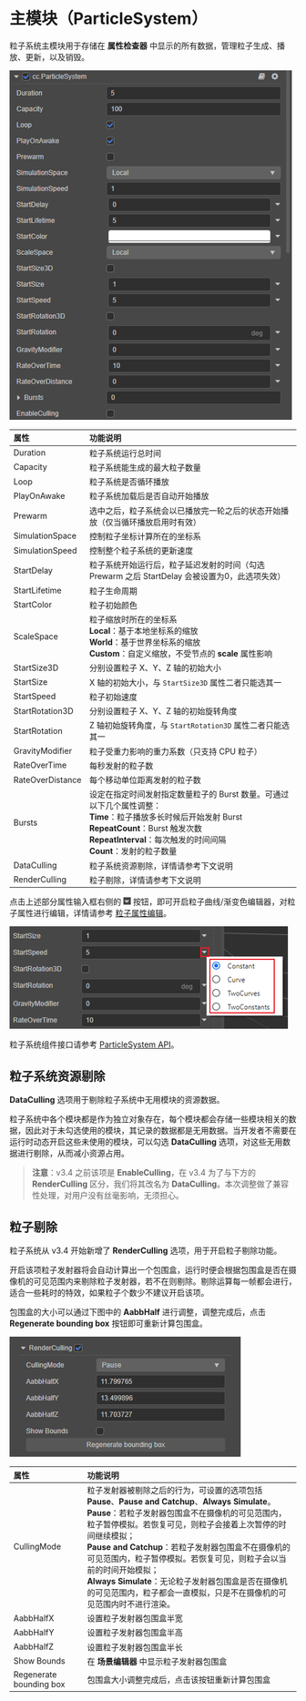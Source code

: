 # 主模块（ParticleSystem）

粒子系统主模块用于存储在 **属性检查器** 中显示的所有数据，管理粒子生成、播放、更新，以及销毁。

![main-module](main-module/main-module.png)

| 属性 | 功能说明 |
| :--              | :-- |
| Duration         | 粒子系统运行总时间 |
| Capacity         | 粒子系统能生成的最大粒子数量 |
| Loop             | 粒子系统是否循环播放 |
| PlayOnAwake      | 粒子系统加载后是否自动开始播放 |
| Prewarm          | 选中之后，粒子系统会以已播放完一轮之后的状态开始播放（仅当循环播放启用时有效） |
| SimulationSpace  | 控制粒子坐标计算所在的坐标系 |
| SimulationSpeed  | 控制整个粒子系统的更新速度 |
| StartDelay       | 粒子系统开始运行后，粒子延迟发射的时间（勾选 Prewarm 之后 StartDelay 会被设置为0，此选项失效） |
| StartLifetime    | 粒子生命周期 |
| StartColor       | 粒子初始颜色 |
| ScaleSpace       | 粒子缩放时所在的坐标系<br>**Local**：基于本地坐标系的缩放<br>**World**：基于世界坐标系的缩放<br>**Custom**：自定义缩放，不受节点的 **scale** 属性影响 |
| StartSize3D      | 分别设置粒子 X、Y、Z 轴的初始大小 |
| StartSize        | X 轴的初始大小，与 `StartSize3D` 属性二者只能选其一 |
| StartSpeed       | 粒子初始速度   |
| StartRotation3D  | 分别设置粒子 X、Y、Z 轴的初始旋转角度    |
| StartRotation    | Z 轴初始旋转角度，与 `StartRotation3D` 属性二者只能选其一 |
| GravityModifier  | 粒子受重力影响的重力系数（只支持 CPU 粒子） |
| RateOverTime     | 每秒发射的粒子数 |
| RateOverDistance | 每个移动单位距离发射的粒子数 |
| Bursts           | 设定在指定时间发射指定数量粒子的 Burst 数量。可通过以下几个属性调整：<br>**Time**：粒子播放多长时候后开始发射 Burst<br>**RepeatCount**：Burst 触发次数<br>**RepeatInterval**：每次触发的时间间隔<br>**Count**：发射的粒子数量 |
| DataCulling      | 粒子系统资源剔除，详情请参考下文说明   |
| RenderCulling    | 粒子剔除，详情请参考下文说明     |

点击上述部分属性输入框右侧的 ![menu button](main-module/menu-button.png) 按钮，即可开启粒子曲线/渐变色编辑器，对粒子属性进行编辑，详情请参考 [粒子属性编辑](./editor/index.md)。

![set-pro](main-module/set-pro.png)

粒子系统组件接口请参考 [ParticleSystem API](__APIDOC__/zh/class/ParticleSystem)。

## 粒子系统资源剔除

**DataCulling** 选项用于剔除粒子系统中无用模块的资源数据。

粒子系统中各个模块都是作为独立对象存在，每个模块都会存储一些模块相关的数据，因此对于未勾选使用的模块，其记录的数据都是无用数据。当开发者不需要在运行时动态开启这些未使用的模块，可以勾选 **DataCulling** 选项，对这些无用数据进行剔除，从而减小资源占用。

> **注意**：v3.4 之前该项是 **EnableCulling**，在 v3.4 为了与下方的 **RenderCulling** 区分，我们将其改名为 **DataCulling**。本次调整做了兼容性处理，对用户没有丝毫影响，无须担心。

## 粒子剔除

粒子系统从 v3.4 开始新增了 **RenderCulling** 选项，用于开启粒子剔除功能。

开启该项粒子发射器将会自动计算出一个包围盒，运行时便会根据包围盒是否在摄像机的可见范围内来剔除粒子发射器，若不在则剔除。剔除运算每一帧都会进行，适合一些耗时的特效，如果粒子个数少不建议开启该项。

包围盒的大小可以通过下图中的 **AabbHalf** 进行调整，调整完成后，点击 **Regenerate bounding box** 按钮即可重新计算包围盒。

![render culling](main-module/render-culling.png)

| 属性 | 功能说明 |
| :--- | :-- |
| CullingMode            | 粒子发射器被剔除之后的行为，可设置的选项包括 **Pause**、**Pause and Catchup**、**Always Simulate**。<br>**Pause**：若粒子发射器包围盒不在摄像机的可见范围内，粒子暂停模拟。若恢复可见，则粒子会接着上次暂停的时间继续模拟；<br>**Pause and Catchup**：若粒子发射器包围盒不在摄像机的可见范围内，粒子暂停模拟。若恢复可见，则粒子会以当前的时间开始模拟；<br>**Always Simulate**：无论粒子发射器包围盒是否在摄像机的可见范围内，粒子都会一直模拟，只是不在摄像机的可见范围内时不进行渲染。 |
| AabbHalfX              | 设置粒子发射器包围盒半宽 |
| AabbHalfY              | 设置粒子发射器包围盒半高 |
| AabbHalfZ              | 设置粒子发射器包围盒半长 |
| Show Bounds            | 在 **场景编辑器** 中显示粒子发射器包围盒  |
| Regenerate bounding box| 包围盒大小调整完成后，点击该按钮重新计算包围盒 |
